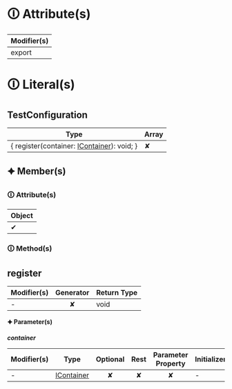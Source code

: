 # &#128712; Attribute(s)

| Modifier(s)                            |
|----------------------------------------|
| export |

# &#128712; Literal(s)

## TestConfiguration

| Type                        | Array                           |
|-----------------------------|---------------------------------|
| { register(container: [IContainer](https://hamedfathi.gitbook.io/aurelia-2-doc-api/kernel/interface/di/icontainer)): void; } | ✘ |

## 🟆 Member(s)

### &#128712; Attribute(s)

| Object                        |
|-------------------------------|
| ✔ |

### &#128712; Method(s)

## register

| Modifier(s)                              | Generator                          | Return Type                       |
|------------------------------------------|:----------------------------------:|-----------------------------------|
| - | ✘ | void |

**&#128966; Parameter(s)**

_**container**_

| Modifier(s)                              | Type                        | Optional                           | Rest                          | Parameter Property                          | Initializer                       |
|------------------------------------------|-----------------------------|:----------------------------------:|:-----------------------------:|:-------------------------------------------:|-----------------------------------|
| - | [IContainer](https://hamedfathi.gitbook.io/aurelia-2-doc-api/kernel/interface/di/icontainer) | ✘  | ✘ | ✘ | - |